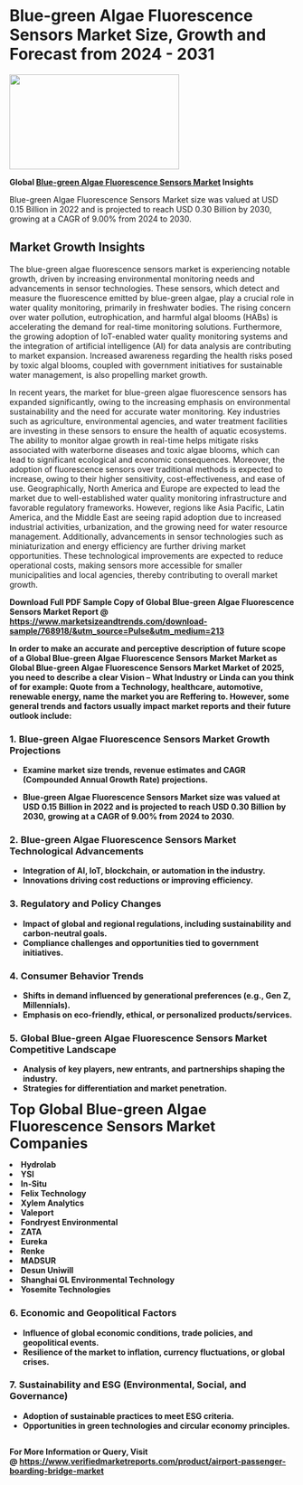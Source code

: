 <H1>Blue-green Algae Fluorescence Sensors Market Size, Growth and Forecast from 2024 - 2031</H1><img class="aligncenter size-medium wp-image-584254" src="https://thirdeyenews.in/wp-content/uploads/2024/09/Global-Market-Research-300x168.jpeg" alt="" width="300" height="168" /><p><strong>Global&nbsp;<a href="https://www.marketsizeandtrends.com/download-sample/768918/&amp;utm_source=Pulse&amp;utm_medium=213">Blue-green Algae Fluorescence Sensors Market</a> Insights</strong></p><p>Blue-green Algae Fluorescence Sensors Market size was valued at USD 0.15 Billion in 2022 and is projected to reach USD 0.30 Billion by 2030, growing at a CAGR of 9.00% from 2024 to 2030.</p><p><h2>Market Growth Insights</h2> <p>The blue-green algae fluorescence sensors market is experiencing notable growth, driven by increasing environmental monitoring needs and advancements in sensor technologies. These sensors, which detect and measure the fluorescence emitted by blue-green algae, play a crucial role in water quality monitoring, primarily in freshwater bodies. The rising concern over water pollution, eutrophication, and harmful algal blooms (HABs) is accelerating the demand for real-time monitoring solutions. Furthermore, the growing adoption of IoT-enabled water quality monitoring systems and the integration of artificial intelligence (AI) for data analysis are contributing to market expansion. Increased awareness regarding the health risks posed by toxic algal blooms, coupled with government initiatives for sustainable water management, is also propelling market growth.</p> <p><strong></strong></p> <p>In recent years, the market for blue-green algae fluorescence sensors has expanded significantly, owing to the increasing emphasis on environmental sustainability and the need for accurate water monitoring. Key industries such as agriculture, environmental agencies, and water treatment facilities are investing in these sensors to ensure the health of aquatic ecosystems. The ability to monitor algae growth in real-time helps mitigate risks associated with waterborne diseases and toxic algae blooms, which can lead to significant ecological and economic consequences. Moreover, the adoption of fluorescence sensors over traditional methods is expected to increase, owing to their higher sensitivity, cost-effectiveness, and ease of use. Geographically, North America and Europe are expected to lead the market due to well-established water quality monitoring infrastructure and favorable regulatory frameworks. However, regions like Asia Pacific, Latin America, and the Middle East are seeing rapid adoption due to increased industrial activities, urbanization, and the growing need for water resource management. Additionally, advancements in sensor technologies such as miniaturization and energy efficiency are further driving market opportunities. These technological improvements are expected to reduce operational costs, making sensors more accessible for smaller municipalities and local agencies, thereby contributing to overall market growth.</p> <p><strong></p><p><span class=""><strong>Download Full PDF Sample Copy of Global Blue-green Algae Fluorescence Sensors Market Report</strong> @ <a href="https://www.marketsizeandtrends.com/download-sample/768918/&amp;utm_source=Pulse&amp;utm_medium=213" target="_blank">https://www.marketsizeandtrends.com/download-sample/768918/&amp;utm_source=Pulse&amp;utm_medium=213</a></span></p><p>In order to make an accurate and perceptive description of future scope of a Global&nbsp;Blue-green Algae Fluorescence Sensors Market Market as Global&nbsp;Blue-green Algae Fluorescence Sensors Market Market of 2025, you need to describe a clear Vision &ndash; What Industry or Linda can you think of for example: Quote from a Technology, healthcare, automotive, renewable energy, name the market you are Reffering to. However, some general trends and factors usually impact market reports and their future outlook include:</p><h3>1.&nbsp;<strong>Blue-green Algae Fluorescence Sensors Market Growth Projections</strong></h3><ul><li>Examine market size trends, revenue estimates and CAGR (Compounded Annual Growth Rate) projections.</li><li><p>Blue-green Algae Fluorescence Sensors Market size was valued at USD 0.15 Billion in 2022 and is projected to reach USD 0.30 Billion by 2030, growing at a CAGR of 9.00% from 2024 to 2030.</p></li></ul><h3>2.&nbsp;<strong>Blue-green Algae Fluorescence Sensors Market Technological Advancements</strong></h3><ul><li>Integration of AI, IoT, blockchain, or automation in the industry.</li><li>Innovations driving cost reductions or improving efficiency.</li></ul><h3>3.&nbsp;<strong>Regulatory and Policy Changes</strong></h3><ul><li>Impact of global and regional regulations, including sustainability and carbon-neutral goals.</li><li>Compliance challenges and opportunities tied to government initiatives.</li></ul><h3>4.&nbsp;<strong>Consumer Behavior Trends</strong></h3><ul><li>Shifts in demand influenced by generational preferences (e.g., Gen Z, Millennials).</li><li>Emphasis on eco-friendly, ethical, or personalized products/services.</li></ul><h3>5.&nbsp;<strong>Global Blue-green Algae Fluorescence Sensors Market Competitive Landscape</strong></h3><ul><li>Analysis of key players, new entrants, and partnerships shaping the industry.</li><li>Strategies for differentiation and market penetration.</li></ul><p data-pm-slice="1 1 []"><span style="color: inherit; font-family: inherit; font-size: 25px;">Top Global Blue-green Algae Fluorescence Sensors Market Companies</span></p><div class="" data-test-id=""><p><li>Hydrolab</li><li> YSI</li><li> In-Situ</li><li> Felix Technology</li><li> Xylem Analytics</li><li> Valeport</li><li> Fondryest Environmental</li><li> ZATA</li><li> Eureka</li><li> Renke</li><li> MADSUR</li><li> Desun Uniwill</li><li> Shanghai GL Environmental Technology</li><li> Yosemite Technologies</li></p></div><h3>6.&nbsp;<strong>Economic and Geopolitical Factors</strong></h3><ul><li>Influence of global economic conditions, trade policies, and geopolitical events.</li><li>Resilience of the market to inflation, currency fluctuations, or global crises.</li></ul><h3>7.&nbsp;<strong>Sustainability and ESG (Environmental, Social, and Governance)</strong></h3><ul><li>Adoption of sustainable practices to meet ESG criteria.</li><li>Opportunities in green technologies and circular economy principles.</li></ul><h2><strong style="font-size: 14px;">For More Information or Query, Visit @&nbsp;</strong><a style="background-color: #ffffff; font-size: 14px;" href="https://www.marketsizeandtrends.com/report/blue-green-algae-fluorescence-sensors-market/" target="_blank">https://www.verifiedmarketreports.com/product/airport-passenger-boarding-bridge-market</a></h2>

